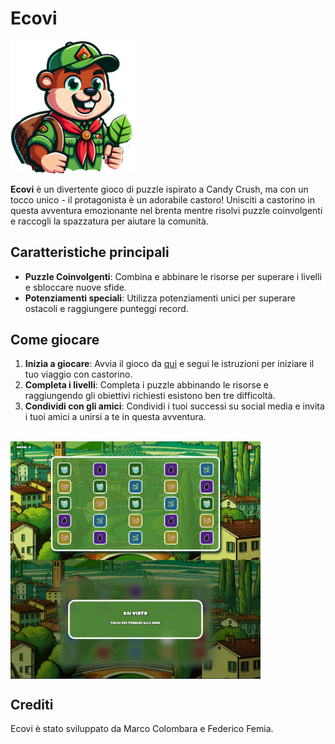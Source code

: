 # Ecovi

<img src="public/img/mascote.png" alt="Ecovi" width="200">

**Ecovi** è un divertente gioco di puzzle ispirato a Candy Crush, ma con un tocco unico - il protagonista è un adorabile castoro! Unisciti a castorino in questa avventura emozionante nel brenta mentre risolvi puzzle coinvolgenti e raccogli la spazzatura per aiutare la comunità.

## Caratteristiche principali

- **Puzzle Coinvolgenti**: Combina e abbinare le risorse per superare i livelli e sbloccare nuove sfide.
- **Potenziamenti speciali**: Utilizza potenziamenti unici per superare ostacoli e raggiungere punteggi record.

## Come giocare

1. **Inizia a giocare**: Avvia il gioco da [qui](https://eco-crush.web.app/) e segui le istruzioni per iniziare il tuo viaggio con castorino.
2. **Completa i livelli**: Completa i puzzle abbinando le risorse e raggiungendo gli obiettivi richiesti esistono ben tre difficoltà.
3. **Condividi con gli amici**: Condividi i tuoi successi su social media e invita i tuoi amici a unirsi a te in questa avventura.
<br>
<div style="display: flex; flex-direction: column;">
<img src="public/img/cattura1.png" alt="Ecovi" width="400"><img src="public/img/cattura2.png" alt="Ecovi" width="400">
</div>

## Crediti

Ecovi è stato sviluppato da Marco Colombara e Federico Femia.
